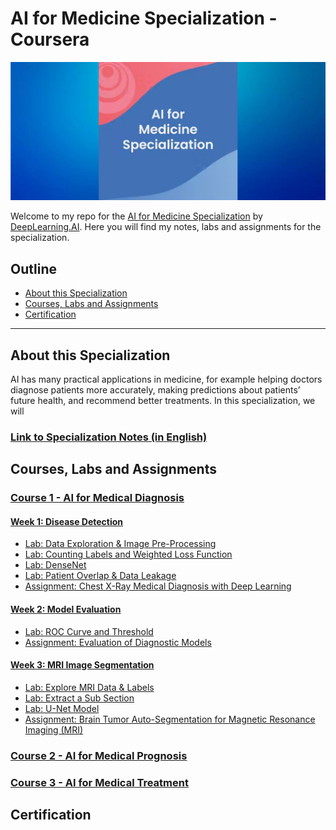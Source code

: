 # AI for Medicine Specialization - Coursera
![banner](./images/banner.png "specialization banner")

Welcome to my repo for the [AI for Medicine Specialization](https://www.coursera.org/specializations/ai-for-medicine) by [DeepLearning.AI](https://www.deeplearning.ai/). Here you will find my notes, labs and assignments for the specialization. 

## Outline
* [About this Specialization](#about-this-specialization)
* [Courses, Labs and Assignments](#courses-labs-and-assignments)
* [Certification](#certification)
***
## About this Specialization
AI has many practical applications in medicine, for example helping doctors diagnose patients more accurately, making predictions about patients’ future health, and recommend better treatments. In this specialization, we will 

### [Link to Specialization Notes (in English)](https://khoaguin.notion.site/AI-for-Medicine-Specialization-Coursera-DeepLearning-AI-23e9be75fc8d420e9289d5482774a3af)

## Courses, Labs and Assignments
### [Course 1 - AI for Medical Diagnosis](./ai-for-medical-diagnosis/)
#### [Week 1: Disease Detection](./ai-for-medical-diagnosis/week1-disease-detection/)
- [Lab: Data Exploration & Image Pre-Processing](./ai-for-medical-diagnosis/week1-disease-detection/labs/C1_W1_Lab_1_data_exploration_and_image_preprocessing.ipynb)
- [Lab: Counting Labels and Weighted Loss Function](./ai-for-medical-diagnosis/week1-disease-detection/labs/C1_W1_Lab_2_counting_labels_and_weighted_loss_function.ipynb)
- [Lab: DenseNet](./ai-for-medical-diagnosis/week1-disease-detection/labs/C1_W1_Lab_3_densenet.ipynb)
- [Lab: Patient Overlap & Data Leakage](./ai-for-medical-diagnosis/week1-disease-detection/labs/C1_W1_Lab_4_patient_overlap_and_data_leakage.ipynb)
- [Assignment: Chest X-Ray Medical Diagnosis with Deep Learning](./ai-for-medical-diagnosis/week1-disease-detection/assignment/)

#### [Week 2: Model Evaluation](./ai-for-medical-diagnosis/week2-evaluating-models/)
- [Lab: ROC Curve and Threshold](./ai-for-medical-diagnosis/week2-evaluating-models/labs/C1_W2_Lab_1_roc_curve%20_and_threshold.ipynb)
- [Assignment: Evaluation of Diagnostic Models](./ai-for-medical-diagnosis/week2-evaluating-models/assignment/)
#### [Week 3: MRI Image Segmentation](./ai-for-medical-diagnosis/week3-image-segmentation/)
- [Lab: Explore MRI Data & Labels](./ai-for-medical-diagnosis/week3-image-segmentation/labs/C1_W3_Lab_1_explore_mri_data_and_labels.ipynb)
- [Lab: Extract a Sub Section](./ai-for-medical-diagnosis/week3-image-segmentation/labs/C1_W3_Lab_2_extract_a_sub_section.ipynb)
- [Lab: U-Net Model](./ai-for-medical-diagnosis/week3-image-segmentation/labs/C1_W3_Lab_3_unet_model.ipynb)
- [Assignment: Brain Tumor Auto-Segmentation for Magnetic Resonance Imaging (MRI)]()

### [Course 2 - AI for Medical Prognosis](./ai-for-medical-prognosis/)

### [Course 3 - AI for Medical Treatment](./ai-for-medical-treatment/)

## Certification
